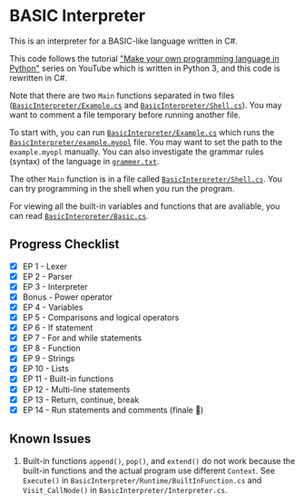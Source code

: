 # BASIC Interpreter

This is an interpreter for a BASIC-like language written in C#.

This code follows the tutorial ["Make your own programming language in Python"](https://www.youtube.com/playlist?list=PLZQftyCk7_SdoVexSmwy_tBgs7P0b97yD) series on YouTube which is written in Python 3, and this code is rewritten in C#.

Note that there are two `Main` functions separated in two files ([`BasicInterpreter/Example.cs`](BasicInterpreter/Example.cs) and [`BasicInterpreter/Shell.cs`](BasicInterpreter/Shell.cs)). You may want to comment a file temporary before running another file.

To start with, you can run [`BasicInterpreter/Example.cs`](BasicInterpreter/Example.cs) which runs the [`BasicInterpreter/example.myopl`](BasicInterpreter/example.myopl) file. You may want to set the path to the `example.myopl` manually. You can also investigate the grammar rules (syntax) of the language in [`grammer.txt`](grammer.txt).

The other `Main` function is in a file called [`BasicInterpreter/Shell.cs`](BasicInterpreter/Shell.cs). You can try programming in the shell when you run the program.

For viewing all the built-in variables and functions that are avaliable, you can read [`BasicInterpreter/Basic.cs`](BasicInterpreter/Basic.cs).

## Progress Checklist

- [x] EP 1 - Lexer
- [x] EP 2 - Parser
- [x] EP 3 - Interpreter
- [x] Bonus - Power operator
- [x] EP 4 - Variables
- [x] EP 5 - Comparisons and logical operators
- [x] EP 6 - If statement
- [x] EP 7 - For and while statements
- [x] EP 8 - Function
- [x] EP 9 - Strings
- [x] EP 10 - Lists
- [x] EP 11 - Built-in functions
- [x] EP 12 - Multi-line statements
- [x] EP 13 - Return, continue, break
- [x] EP 14 - Run statements and comments (finale :tada:)

## Known Issues

1. Built-in functions `append()`, `pop()`, and `extend()` do not work because the built-in functions and the actual program use different `Context`. See `Execute()` in `BasicInterpreter/Runtime/BuiltInFunction.cs` and `Visit_CallNode()` in `BasicInterpreter/Interpreter.cs`.
